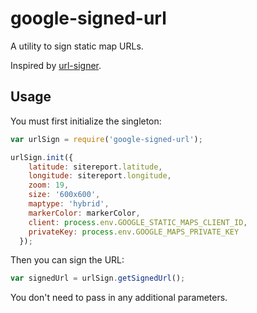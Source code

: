 # google-signed-url #

A utility to sign static map URLs.

Inspired by [url-signer](https://github.com/kamilwaheed/url-signer).

## Usage ##

You must first initialize the singleton:
```javascript
var urlSign = require('google-signed-url');

urlSign.init({
    latitude: sitereport.latitude,
    longitude: sitereport.longitude,
    zoom: 19,
    size: '600x600',
    maptype: 'hybrid',
    markerColor: markerColor,
    client: process.env.GOOGLE_STATIC_MAPS_CLIENT_ID,
    privateKey: process.env.GOOGLE_MAPS_PRIVATE_KEY
  });
```
Then you can sign the URL:
```javascript
var signedUrl = urlSign.getSignedUrl();
```
You don't need to pass in any additional parameters.
